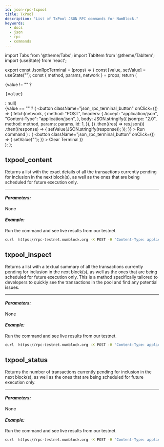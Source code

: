 ```yaml
---
id: json-rpc-txpool
title: TxPool
description: "List of TxPool JSON RPC commands for NumBlock."
keywords:
  - docs
  - json
  - rpc
  - commands
---
```

import Tabs from '@theme/Tabs';
import TabItem from '@theme/TabItem';
import {useState} from 'react';

export const JsonRpcTerminal = (props) => {
  const [value, setValue] = useState("");
  const { method, params, network } = props;
  return (
    <div>
      <div>
        {value != "" ? <pre className="json_rpc_terminal">{value}</pre> : null}
      </div>
      <div>
        {value == "" ? (
          <button
            className="json_rpc_terminal_button"
            onClick={() => {
              fetch(network, {
                method: "POST",
                headers: {
                  Accept: "application/json",
                  "Content-Type": "application/json",
                },
                body: JSON.stringify({
                  jsonrpc: "2.0",
                  method: method,
                  params: params,
                  id: 1,
                }),
              })
                .then((res) => res.json())
                .then((response) => {
                  setValue(JSON.stringify(response));
                });
            }}
          >
            Run command
          </button>
        ) : (
          <button
            className="json_rpc_terminal_button"
            onClick={() => {
              setValue("");
            }}
          >
            Clear Terminal
          </button>
        )}
      </div>
    </div>
  );
};

## txpool_content

Returns a list with the exact details of all the transactions currently pending for inclusion in the next block(s), as well as the ones that are being scheduled for future execution only.

---

<h4><i>Parameters:</i></h4>

None


<h4><i>Example:</i></h4>

Run the command and see live results from our testnet.


````bash
curl  https://rpc-testnet.numblock.org -X POST -H "Content-Type: application/json" --data '{"jsonrpc":"2.0","method":"txpool_content","params":[],"id":1}'
````

<JsonRpcTerminal method="txpool_content" params={[]} network="https://rpc-testnet.numblock.org"/>

## txpool_inspect

Returns a list with a textual summary of all the transactions currently pending for inclusion in the next block(s), as well as the ones that are being scheduled for future execution only. This is a method specifically tailored to developers to quickly see the transactions in the pool and find any potential issues.

---

<h4><i>Parameters:</i></h4>

None


<h4><i>Example:</i></h4>

Run the command and see live results from our testnet.


````bash
curl  https://rpc-testnet.numblock.org -X POST -H "Content-Type: application/json" --data '{"jsonrpc":"2.0","method":"txpool_inspect","params":[],"id":1}'
````

<JsonRpcTerminal method="txpool_inspect" params={[]} network="https://rpc-testnet.numblock.org"/>

## txpool_status

Returns the number of transactions currently pending for inclusion in the next block(s), as well as the ones that are being scheduled for future execution only.

---

<h4><i>Parameters:</i></h4>

None

<h4><i>Example:</i></h4>

Run the command and see live results from our testnet.


````bash
curl  https://rpc-testnet.numblock.org -X POST -H "Content-Type: application/json" --data '{"jsonrpc":"2.0","method":"txpool_status","params":[],"id":1}'
````

<JsonRpcTerminal method="txpool_status" params={[]} network="https://rpc-testnet.numblock.org"/>
